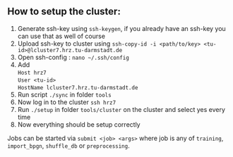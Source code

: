 ## How to setup the cluster:
1. Generate ssh-key using `ssh-keygen`, if you already have an ssh-key you can use that as well of course
2. Upload ssh-key to cluster using `ssh-copy-id -i <path/to/key> <tu-id>@lcluster7.hrz.tu-darmstadt.de`
3. Open ssh-config : `nano ~/.ssh/config`
4. Add \
`Host hrz7` \
`User <tu-id>` \
`HostName lcluster7.hrz.tu-darmstadt.de`
5. Run script `./sync` in folder `tools`
6. Now log in to the cluster `ssh hrz7`
7. Run `./setup` in folder `tools/cluster` on the cluster and select yes every time
8. Now everything should be setup correctly

Jobs can be started via `submit <job> <args>` where job is any of `training`, `import_bpgn`, `shuffle_db` or `preprocessing`.
